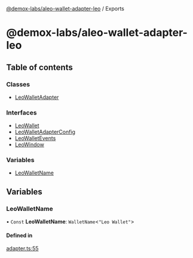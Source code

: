 [@demox-labs/aleo-wallet-adapter-leo](README.md) / Exports

# @demox-labs/aleo-wallet-adapter-leo

## Table of contents

### Classes

- [LeoWalletAdapter](classes/LeoWalletAdapter.md)

### Interfaces

- [LeoWallet](interfaces/LeoWallet.md)
- [LeoWalletAdapterConfig](interfaces/LeoWalletAdapterConfig.md)
- [LeoWalletEvents](interfaces/LeoWalletEvents.md)
- [LeoWindow](interfaces/LeoWindow.md)

### Variables

- [LeoWalletName](modules.md#leowalletname)

## Variables

### LeoWalletName

• `Const` **LeoWalletName**: `WalletName`<``"Leo Wallet"``\>

#### Defined in

[adapter.ts:55](https://github.com/demox-labs/leo-wallet-adapter/blob/dbce117/packages/wallets/leo/adapter.ts#L55)
